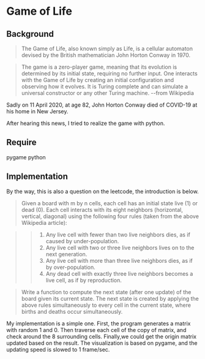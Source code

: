 # Game of Life
## Background
>The Game of Life, also known simply as Life, is a cellular automaton devised by the British mathematician John Horton Conway in 1970.


>The game is a zero-player game, meaning that its evolution is determined by its initial state, requiring no further input. One interacts with the Game of Life by creating an initial configuration and observing how it evolves. It is Turing complete and can simulate a universal constructor or any other Turing machine. --from Wikipedia

Sadly on 11 April 2020, at age 82, John Horton Conway died of COVID-19 at his home in New Jersey.   

After hearing this news, I tried to realize the game with python.

## Require
pygame
python

## Implementation
By the way, this is also a question on the leetcode, the introduction is below.


>Given a board with m by n cells, each cell has an initial state live (1) or dead (0). Each cell interacts with its eight neighbors (horizontal, vertical, diagonal) using the following four rules (taken from the above Wikipedia article):

>>1. Any live cell with fewer than two live neighbors dies, as if caused by under-population.
>>2. Any live cell with two or three live neighbors lives on to the next generation.
>>3. Any live cell with more than three live neighbors dies, as if by over-population.
>>4. Any dead cell with exactly three live neighbors becomes a live cell, as if by reproduction.

> Write a function to compute the next state (after one update) of the board given its current state. The next state is created by applying the above rules simultaneously to every cell in the current state, where births and deaths occur simultaneously.


My implementation is a simple one. First, the program generates a matrix with random 1 and 0. Then traverse each cell of the copy of matrix, and check around the 8 surrounding cells. Finally,we could get the origin matrix updated based on the result. The visualization is based on pygame, and the updating speed is slowed to 1 frame/sec.

